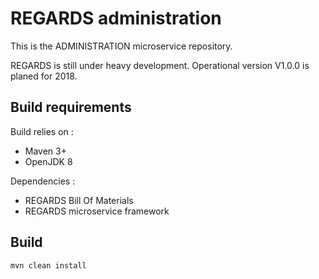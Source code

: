 # REGARDS administration

This is the ADMINISTRATION microservice repository.

REGARDS is still under heavy development. Operational version V1.0.0 is planed for 2018.

## Build requirements

Build relies on :
* Maven 3+
* OpenJDK 8

Dependencies : 
* REGARDS Bill Of Materials
* REGARDS microservice framework

## Build

```shell
mvn clean install
```
